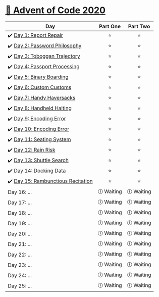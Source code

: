 # [🎄 Advent of Code 2020](https://adventofcode.com/2020)

| Day                                                                                                                                         |  Part One  |  Part Two  |
| ------------------------------------------------------------------------------------------------------------------------------------------- | :--------: | :--------: |
| ✔️ [Day 1: Report Repair](https://github.com/kryha5555/Advent-of-Code-2020/tree/main/Day%2001 "Day 1: Report Repair")                       |    ⭐️     |    ⭐️     |
| ✔️ [Day 2: Password Philosophy](https://github.com/kryha5555/Advent-of-Code-2020/tree/main/Day%2002 "Day 2: Password Philosophy")           |    ⭐️     |    ⭐️     |
| ✔️ [Day 3: Toboggan Trajectory](https://github.com/kryha5555/Advent-of-Code-2020/tree/main/Day%2003 "Day 3: Toboggan Trajectory")           |    ⭐️     |    ⭐️     |
| ✔️ [Day 4: Passport Processing](https://github.com/kryha5555/Advent-of-Code-2020/tree/main/Day%2004 "Day 4: Passport Processing")           |    ⭐️     |    ⭐️     |
| ✔️ [Day 5: Binary Boarding](https://github.com/kryha5555/Advent-of-Code-2020/tree/main/Day%2005 "Day 5: Binary Boarding")                   |    ⭐️     |    ⭐️     |
| ✔️ [Day 6: Custom Customs](https://github.com/kryha5555/Advent-of-Code-2020/tree/main/Day%2006 "Day 6: Custom Customs")                     |    ⭐️     |    ⭐️     |
| ✔️ [Day 7: Handy Haversacks](https://github.com/kryha5555/Advent-of-Code-2020/tree/main/Day%2007 "Day 7: Handy Haversacks")                 |    ⭐️     |    ⭐️     |
| ✔️ [Day 8: Handheld Halting](https://github.com/kryha5555/Advent-of-Code-2020/tree/main/Day%2008 "Day 8: Handheld Halting")                 |    ⭐️     |    ⭐️     |
| ✔️ [Day 9: Encoding Error](https://github.com/kryha5555/Advent-of-Code-2020/tree/main/Day%2009 "Day 9: Encoding Error")                     |    ⭐️     |    ⭐️     |
| ✔️ [Day 10: Encoding Error](https://github.com/kryha5555/Advent-of-Code-2020/tree/main/Day%2010 "Day 10: Adapter Array")                    |    ⭐️     |    ⭐️     |
| ✔️ [Day 11: Seating System](https://github.com/kryha5555/Advent-of-Code-2020/tree/main/Day%2011 "Day 11: Seating System")                   |    ⭐️     |    ⭐️     |
| ✔️ [Day 12: Rain Risk](https://github.com/kryha5555/Advent-of-Code-2020/tree/main/Day%2012 "Day 12: Rain Risk")                             |    ⭐️     |    ⭐️     |
| ✔️ [Day 13: Shuttle Search](https://github.com/kryha5555/Advent-of-Code-2020/tree/main/Day%2013 "Day 13: Shuttle Search")                   |    ⭐️     |    ⭐️     |
| ✔️ [Day 14: Docking Data](https://github.com/kryha5555/Advent-of-Code-2020/tree/main/Day%2014 "Day 14: Docking Data")                       |    ⭐️     |    ⭐️     |
| ✔️ [Day 15: Rambunctious Recitation](https://github.com/kryha5555/Advent-of-Code-2020/tree/main/Day%2015 "Day 15: Rambunctious Recitation") |    ⭐️     |    ⭐️     |
| Day 16: ...                                                                                                                                 | 🕕 Waiting | 🕕 Waiting |
| Day 17: ...                                                                                                                                 | 🕕 Waiting | 🕕 Waiting |
| Day 18: ...                                                                                                                                 | 🕕 Waiting | 🕕 Waiting |
| Day 19: ...                                                                                                                                 | 🕕 Waiting | 🕕 Waiting |
| Day 20: ...                                                                                                                                 | 🕕 Waiting | 🕕 Waiting |
| Day 21: ...                                                                                                                                 | 🕕 Waiting | 🕕 Waiting |
| Day 22: ...                                                                                                                                 | 🕕 Waiting | 🕕 Waiting |
| Day 23: ...                                                                                                                                 | 🕕 Waiting | 🕕 Waiting |
| Day 24: ...                                                                                                                                 | 🕕 Waiting | 🕕 Waiting |
| Day 25: ...                                                                                                                                 | 🕕 Waiting | 🕕 Waiting |
